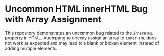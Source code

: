 # Uncommon HTML innerHTML Bug with Array Assignment

This repository demonstrates an uncommon bug related to the `innerHTML` property in HTML.  Attempting to directly assign an array to `innerHTML` does not work as expected and may lead to a blank or broken element, instead of adding multiple elements.
